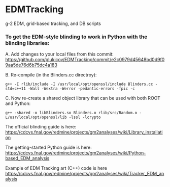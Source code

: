 # EDMTracking
g-2 EDM, grid-based tracking, and DB scripts 

### To get the EDM-style blinding to work in Python with the blinding libraries: ### 
A. Add changes to your local files from this commit: https://github.com/glukicov/EDMTracking/commit/e2c0979d45648bd0d9f09aa5de76d6b75dc4a183 

B. Re-compile (in the Blinders.cc directroy):
```
g++ -I rlib/include -I /usr/local/opt/openssl/include Blinders.cc -std=c++11 -Wall -Wextra -Werror -pedantic-errors -fpic -c
```
C. Now re-create a shared object library that can be used with both ROOT and Python:
```
g++ -shared -o libBlinders.so Blinders.o rlib/src/Random.o -L/usr/local/opt/openssl/lib -lssl -lcrypto
```

The official blinding guide is here: https://cdcvs.fnal.gov/redmine/projects/gm2analyses/wiki/Library_installation 

The getting-started Python guide is here: https://cdcvs.fnal.gov/redmine/projects/gm2analyses/wiki/Python-based_EDM_analysis

Example of EDM Tracking art (C++) code is here https://cdcvs.fnal.gov/redmine/projects/gm2analyses/wiki/Tracker_EDM_analysis
